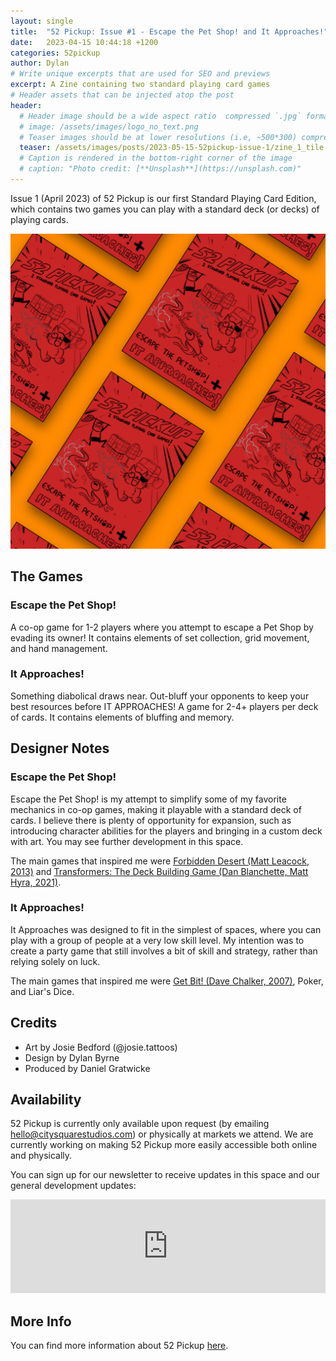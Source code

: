```yaml
---
layout: single
title:  "52 Pickup: Issue #1 - Escape the Pet Shop! and It Approaches!"
date:   2023-04-15 10:44:18 +1200
categories: 52pickup
author: Dylan
# Write unique excerpts that are used for SEO and previews
excerpt: A Zine containing two standard playing card games
# Header assets that can be injected atop the post
header:
  # Header image should be a wide aspect ratio  compressed `.jpg` format
  # image: /assets/images/logo_no_text.png
  # Teaser images should be at lower resolutions (i.e, ~500*300) compressed `.jpg` format
  teaser: /assets/images/posts/2023-05-15-52pickup-issue-1/zine_1_tile.png
  # Caption is rendered in the bottom-right corner of the image
  # caption: "Photo credit: [**Unsplash**](https://unsplash.com)"
---
```


Issue 1 (April 2023) of 52 Pickup is our first Standard Playing Card Edition, which contains two games you can play with a standard deck (or decks) of playing cards.

![52 Pickup Zine](/assets/images/posts/2023-05-15-52pickup-issue-1/zine_1_tile.png)

## The Games

### Escape the Pet Shop!
A co-op game for 1-2 players where you attempt to escape a Pet Shop by evading its owner! It contains elements of set collection, grid movement, and hand management.

### It Approaches!
Something diabolical draws near. Out-bluff your opponents to keep your best resources before IT APPROACHES! A game for 2-4+ players per deck of cards. It contains elements of bluffing and memory.

## Designer Notes

### Escape the Pet Shop!
Escape the Pet Shop! is my attempt to simplify some of my favorite mechanics in co-op games, making it playable with a standard deck of cards. I believe there is plenty of opportunity for expansion, such as introducing character abilities for the players and bringing in a custom deck with art. You may see further development in this space.

The main games that inspired me were [Forbidden Desert (Matt Leacock, 2013)](https://boardgamegeek.com/boardgame/136063/forbidden-desert) and [Transformers: The Deck Building Game (Dan Blanchette, Matt Hyra, 2021)](https://boardgamegeek.com/boardgame/337961/transformers-deck-building-game).

### It Approaches!
It Approaches was designed to fit in the simplest of spaces, where you can play with a group of people at a very low skill level. My intention was to create a party game that still involves a bit of skill and strategy, rather than relying solely on luck.

The main games that inspired me were [Get Bit! (Dave Chalker, 2007)](https://boardgamegeek.com/boardgame/30539/get-bit), Poker, and Liar's Dice.

## Credits
- Art by Josie Bedford (@josie.tattoos)
- Design by Dylan Byrne
- Produced by Daniel Gratwicke

## Availability
52 Pickup is currently only available upon request (by emailing [hello@citysquarestudios.com](mailto:hello@citysquarestudios.com)) or physically at markets we attend. We are currently working on making 52 Pickup more easily accessible both online and physically.

You can sign up for our newsletter to receive updates in this space and our general development updates:

<iframe
    scrolling="no"
    style="width:100%!important;height:150px;border:0px #ccc solid !important"
    src="https://buttondown.email/CitySquareStudios?as_embed=true"
></iframe>

## More Info
You can find more information about 52 Pickup [here](https://blog.citysquarestudios.com/52pickup/2023/04/03/52pickup-post.html).